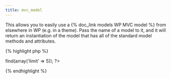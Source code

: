 ```yaml
---
title: mvc_model
---
```

This allows you to easily use a {% doc_link models WP MVC model %} from elsewhere in WP (e.g. in a theme).  Pass the name of a model to it, and it will return an instantiation of the model that has all of the standard model methods and attributes.

{% highlight php %}
<?php
$venue_model = mvc_model('Venue');
$venues = $venue_model->find(array('limit' => 5));
?>
{% endhighlight %}